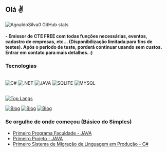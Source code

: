 ## Olá ✌️

![AgnaldoSilva0 GitHub stats](https://github-readme-stats.vercel.app/api?username=AgnaldoSilva0&show_icons=true&theme=radical)

#### - Emissor de CTE FREE com todas funções necessárias, eventos, cadastro de empresas, etc... (Disponibilização limitada para fins de testes). Após o periodo de teste, porderá continuar usando sem custos. Entrar em contato para mais detalhes. :)

### Tecnologias

<div style="display: inline_block"><br/>
<img align="center" alt="C#" src="https://img.shields.io/badge/C%23-239120?style=for-the-badge&logo=c-sharp&logoColor=white"/>
<img align="center" alt=".NET" src="https://img.shields.io/badge/.NET-5C2D91?style=for-the-badge&logo=.net&logoColor=white"/>
<img align="center" alt="JAVA" src="https://img.shields.io/badge/Java-ED8B00?style=for-the-badge&logo=java&logoColor=white"/>
<img align="center" alt="SQLITE" src="https://img.shields.io/badge/SQLite-07405E?style=for-the-badge&logo=sqlite&logoColor=white"/>
<img align="center" alt="MYSQL" src="https://img.shields.io/badge/MySQL-00000F?style=for-the-badge&logo=mysql&logoColor=white"/>
</div><br/>

[![Top Langs](https://github-readme-stats.vercel.app/api/top-langs/?username=AgnaldoSilva0&layout=compact)](https://github.com/AgnaldoSilva0/github-readme-stats)

[![Blog](https://img.shields.io/badge/WhatsApp-25D366?style=for-the-badge&logo=whatsapp&logoColor=white)](https://wa.me/qr/7LGCFDGLZRSGB1)
[![Blog](https://img.shields.io/badge/Discord-7289DA?style=for-the-badge&logo=discord&logoColor=white)](AgnaldoSilva™#2594)
[![Blog](https://img.shields.io/badge/Instagram-E4405F?style=for-the-badge&logo=instagram&logoColor=white)](https://www.instagram.com/invites/contact/?i=1pfkv3e81r68p&utm_content=ty04q7)

### Se orgulhe de onde começou (Básico do Simples)

 - [Primeiro Programa Faculdade - JAVA](https://github.com/AgnaldoSilva0/SoftPetropolis)<br/>
 - [Primeiro Projeto - JAVA](https://github.com/AgnaldoSilva0/Catalogo_Pontual)<br/>
 - [Primeiro Sistema de Migração de Linguagem em Produção - C#](https://github.com/AgnaldoSilva0/AplTruckMotorsDiesel)<br/>
